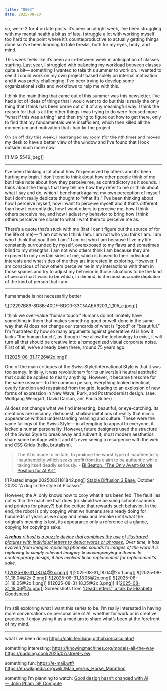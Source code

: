 ```yaml
---
title: "0003"
date: 2025-08-20
---
```


so, we’re 2 for 4 on late posts. it’s been an alright week, i’ve been struggling with my mental health a bit as of late. i struggle a lot with working myself too hard to the point where it’s counterproductive to actually getting things done so i’ve been learning to take breaks, both for my eyes, body, and mind.

This week feels like it’s been an in-between week in anticipation of classes starting. Last year, I struggled with balancing my workload between classes quite a bit— something I wanted to take this summer to work on. I wanted to see if I could work on my own projects based solely on internal motivation and it was pretty challenging.
I’ve been trying to develop some organizational skills and workflows to help me with this.

I think the main thing that came out of this summer was this newsletter. I’ve had a lot of ideas of things that I would want to do but this is really the only thing that I think has been borne out of it of any meaningful way. I think the reason for that is all the other things i was trying to do were focused more “what if this was a thing” and then trying to figure out how to get there, only to find that my fundamentals were insufficient, which then killed all the momentum and motivation that i had for the project.

On an off day this week, I rearranged my room (for the nth time) and moved my desk to have a better view of the window and I’ve found that I look outside much more now.

![[IMG_5549.jpeg]]

---

I’ve been thinking a lot about how I’m perceived by others and it’s been hurting my brain. I don’t tend to think about how other people think of me but I take note about how they perceive me, as contradictory as it sounds. I think about the things that they tell me, how they refer to me or think about what I say and do, which I benchmark against my own perception of myself but I don’t really dedicate thought to “what if’s.” I’ve been thinking about how I perceive myself, how I want to perceive myself and if that’s different than how I currently do, how I want others to perceive me, how I think others perceive me, and how I adjust my behavior to bring how I think others perceive me closer to what I want them to perceive me as.

There’s a quote that’s stuck with me (that I can’t figure out the source of for the life of me)— “I am not who I think I am. I am not who you think I am. I am who I think that you think I am.” I am not who I am because I live my life constantly surrounded by myself, overexposed to my flaws and sometimes blind to my strengths. I am not who others think I am because they are exposed to only certain sides of me, which is biased to their individual interests and what sides of me they are interested in exploring. However, I am conscious of how others perceive me in my interactions with them in those spaces and try to adjust my behavior in those situations to be the kind of person that I want to be which, in the end, is the most accurate depiction of the kind of person that I am.

---

humanmade is not necessarily better

![[D2297B89-8D8B-40DF-BDC0-33C5AAEA9203_1_105_c.jpeg]]

I think we over-value “human touch.” Humans do not innately have something in them that makes something good or well-done in the same way that AI does not change our standards of what is “good” or “beautiful.” I’m frustrated by how so many arguments against generative AI is how it lacks “the human touch”, as though if we allow the technology to exist, it will turn all that should be creative into a homogenized visual corporate noise. First of all, we’ve already been there, around 75 years ago.

![[2025-08-31_17.26@2x.png]]

One of the main critiques of the Swiss Style/International Style is that it was too samey. Initially, it was revolutionary for its univers(al) neutral aesthetic that could be applied to nearly anything. However, it became tiresome for the same reason— to the common person, everything looked identical, overly function and restrained from the grid, leading to an explosion of new forms of expression in New Wave, Punk, and Postmodernist design. (see: Wolfgang Weingart, David Carson, and Paula Scher)

AI does not change what we find interesting, beautiful, or eye-catching. Its creations are uncanny, dishonest, shallow imitations of reality that mimic appearance without understanding meaning and culture. These were the same failings of the Swiss Style— in attempting to appeal to everyone, it lacked a human personality. However, future designers used the structure of the Swiss Style to break away and subvert it; most modern aesthetics share some heritage with it and it’s even seeing a resurgence with the web and CSS Grids (hello, brutalism).

> The AI is made to imitate, to produce the worst type of inauthenticity: inauthenticity which seeks profit from its claim to be authentic while taking itself deadly seriously.
> \- [Eli Beaton, “The Only Avant-Garde Position for AI Art”](https://wildflower.work/avant-garde-position-for-ai-art/)

![[Pasted image 20250831181842.png]]
[Stable Diffusion 2 Base](https://huggingface.co/stabilityai/stable-diffusion-2-base), October 2023: "A dog in the style of Picasso."

However, the AI only knows how to copy what it has been fed. The fault lies not within the machine that does (or should we be suing school scanners and printers for piracy?) but the culture that rewards such behavior. In the end, the robot is only copying what we humans are already doing for hundreds of years as we copy and remix and remake until what the original’s meaning is lost, its appearance only a reference at a glance, copying for copying’s sake.

_[A **rebus** riːbəs/ is a puzzle device that combines the use of illustrated pictures with individual letters to depict words or phrases.](https://en.wikipedia.org/wiki/Rebus) Over time, it has evolved from images replacing phonetic sounds to images of the word it is replacing to simply relevant imagery to accompanying a theme. In contemporary design, it has evolved to be replacement for replacement’s sake._

![[2025-08-31_18.04@2x.png]]
![[2025-08-31_18.04@2x 1.png]]
![[2025-08-31_18.04@2x 2.png]]
![[2025-08-31_18.05@2x.png]]
![[2025-08-31_18.05@2x 1.png]]
![[2025-08-31_18.05@2x 3.png]]
![[2025-08-31_18.06@2x.png]]
Screenshots from [“Dead Letters”, a talk by Elizabeth Goodspeed](https://www.youtube.com/live/nDNXGLKsUuU?feature=shared&t=23976)

---

I’m still exploring what I want this series to be. I’m really interested in having more conversations on personal use of AI, whether for work or in creative practices. I enjoy using it as a medium to share what’s been at the forefront of my mind.

---

what i’ve been doing
https://calciferchang.github.io/calculator/

something interesting: https://knowingmachines.org/models-all-the-way
https://pudding.cool/2025/07/street-view

something fun: https://e-mail.wtf/
https://en.wikipedia.org/wiki/Man_versus_Horse_Marathon

something i’m planning to watch: [Good design hasn’t changed with AI — John Pham, SF Compute](https://www.youtube.com/watch?v=7e7eVtcygCM)
